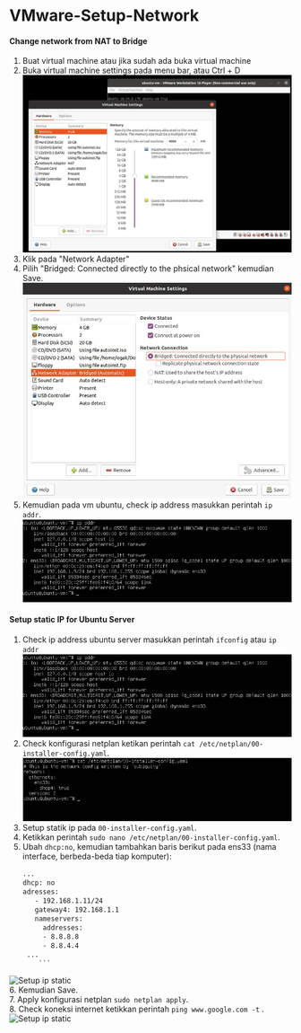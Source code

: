 # VMware-Setup-Network


#### **Change network from NAT to Bridge** ####
1. Buat virtual machine atau jika sudah ada buka virtual machine
2. Buka virtual machine settings pada menu bar, atau Ctrl + D
![Change network from NAT to Bridge](screenshot/gambar0.jpg)
4. Klik pada "Network Adapter"
5. Pilih "Bridged: Connected directly to the phsical network" kemudian Save.
![Change network from NAT to Bridge](screenshot/gambar1.jpg)
6. Kemudian pada vm ubuntu, check ip address masukkan perintah ```ip addr```. 
![Change network from NAT to Bridge](screenshot/gambar2.jpg)

#### **Setup static IP for Ubuntu Server** ####
1. Check ip address ubuntu server masukkan perintah ```ifconfig``` atau ```ip addr```
![Setup ip static](screenshot/gambar2.jpg)
2. Check konfigurasi netplan ketikan perintah ```cat /etc/netplan/00-installer-config.yaml```.
![Setup ip static](screenshot/gambar3.jpg)
3. Setup statik ip pada ```00-installer-config.yaml```.
4. Ketikkan perintah ```sudo nano /etc/netplan/00-installer-config.yaml```.
5. Ubah ```dhcp:no```, kemudian tambahkan baris berikut pada ens33 (nama interface, berbeda-beda tiap komputer): <br />
   ```
   ...
   dhcp: no
   adresses:
      - 192.168.1.11/24
      gateway4: 192.168.1.1
      nameservers:
        addresses:
        - 8.8.8.8
        - 8.8.4.4
    ...
       ```
 ![Setup ip static](screenshot/gambar4a.jpg) <br />
 6. Kemudian Save. <br />
 7. Apply konfigurasi netplan ```sudo netplan apply```. <br />
 8. Check koneksi internet ketikkan perintah ```ping www.google.com -t``` . <br />
 ![Setup ip static](screenshot/gambar5a.jpg)
